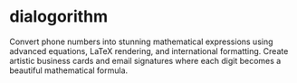 # dialogorithm
Convert phone numbers into stunning mathematical expressions using advanced equations, LaTeX rendering, and international formatting. Create artistic business cards and email signatures where each digit becomes a beautiful mathematical formula.
